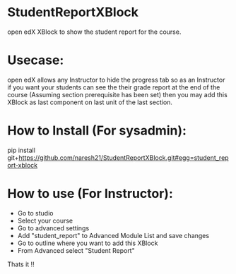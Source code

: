 # StudentReportXBlock
open edX XBlock to show the student report for the course.

# Usecase:
open edX allows any Instructor to hide the progress tab so as an Instructor if you want your students can see the their grade report at the end of the course (Assuming section prerequisite has been set) then you may add this XBlock as last component on last unit of the last section.

# How to Install (For sysadmin):
pip install git+https://github.com/naresh21/StudentReportXBlock.git#egg=student_report-xblock


# How to use (For Instructor):
- Go to studio
- Select your course
- Go to advanced settings
- Add "student_report" to Advanced Module List and save changes
- Go to outline where you want to add this XBlock
- From Advanced select "Student Report"

Thats it !!
